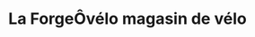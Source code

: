 ---
title: "La ForgeÔvélo magasin de vélo"
url: /saignelegier/la-forgeovelo-magasin-de-velo/
shop: Fahrrad
---